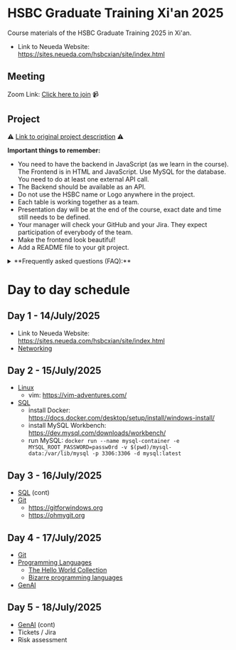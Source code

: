 # HSBC Graduate Training Xi'an 2025
Course materials of the HSBC Graduate Training 2025 in Xi'an.
- Link to Neueda Website: https://sites.neueda.com/hsbcxian/site/index.html

## Meeting
Zoom Link: [Click here to join](https://us06web.zoom.us/j/81546421422?pwd=xsvsSIPUb8nylo6rT9xOkaOvH0SeCW.1) 📹

## Project
⚠️ [Link to original project description](project_description.md) ⚠️

**Important things to remember:**
- You need to have the backend in JavaScript (as we learn in the course). The Frontend is in HTML and JavaScript. Use MySQL for the database. You need to do at least one external API call.
- The Backend should be available as an API.
- Do not use the HSBC name or Logo anywhere in the project.
- Each table is working together as a team.
- Presentation day will be at the end of the course, exact date and time still needs to be defined.
- Your manager will check your GitHub and your Jira. They expect participation of everybody of the team.
- Make the frontend look beautiful!
- Add a README file to your git project.

<details>
<summary>**Frequently asked questions (FAQ):**</summary>
- Backend language: Javascript
- Minimum requirement is to do a CRUD for the stocks inside the portfolio (**c**reate new entries, **r**ead entries, **u**pdate entries, **d**elete entries)
- Frontend: at least Javascript, you can do anything, you feel comfortable with. But don't try out something new, you will loose time, which you will not have.
- Database: MySQL (is already installed, if you are good in PostgreSQL you can use PostgreSQL as well)
- Project start: now.
- A protfolio is for managing your stocks.
- Everything is good, as long as you can explain, why you did it.
  </details>

# Day to day schedule

## Day 1 - 14/July/2025
- Link to Neueda Website: https://sites.neueda.com/hsbcxian/site/index.html
- [Networking](01_networking/)

## Day 2 - 15/July/2025
- [Linux](02_linux/)
  - vim: https://vim-adventures.com/
- [SQL](03_SQL/)
  - install Docker: https://docs.docker.com/desktop/setup/install/windows-install/
  - install MySQL Workbench: https://dev.mysql.com/downloads/workbench/
  - run MySQL: `docker run --name mysql-container -e MYSQL_ROOT_PASSWORD=passw0rd -v $(pwd)/mysql-data:/var/lib/mysql -p 3306:3306 -d mysql:latest`

## Day 3 - 16/July/2025
- [SQL](03_SQL/) (cont)
- [Git](04_GIT/)
  - https://gitforwindows.org
  - https://ohmygit.org

## Day 4 - 17/July/2025
- [Git](04_GIT/)
- [Programming Languages](05_programming_languages/)
  - [The Hello World Collection](http://helloworldcollection.de/)
  - [Bizarre programming languages](https://www.hongkiat.com/blog/bizarre-insane-programming-languages/)
- [GenAI](06_GenAI/GenAIAssistant.pdf)

## Day 5 - 18/July/2025
- [GenAI](06_GenAI/GenAIAssistant.pdf) (cont)
- Tickets / Jira
- Risk assessment